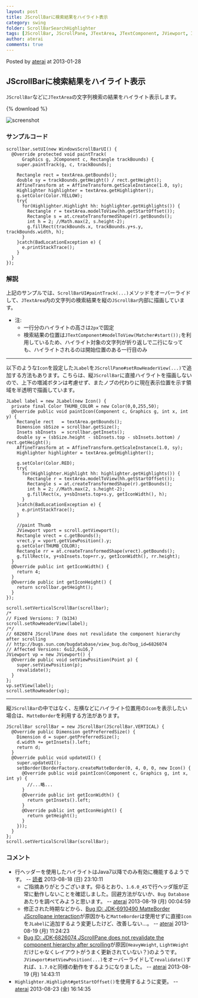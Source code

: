 ```yaml
---
layout: post
title: JScrollBarに検索結果をハイライト表示
category: swing
folder: ScrollBarSearchHighlighter
tags: [JScrollBar, JScrollPane, JTextArea, JTextComponent, JViewport, Icon, Highlighter, Pattern, Matcher, MatteBorder]
author: aterai
comments: true
---
```


Posted by [aterai](http://terai.xrea.jp/aterai.html) at 2013-01-28

## JScrollBarに検索結果をハイライト表示
`JScrollBar`などに`JTextArea`の文字列検索の結果をハイライト表示します。

{% download %}

![screenshot](https://lh4.googleusercontent.com/-69jv_2q3f8g/UQT6FH3HXbI/AAAAAAAABcY/FmYcY3aLr6w/s800/ScrollBarSearchHighlighter.png)

### サンプルコード
<pre class="prettyprint"><code>scrollbar.setUI(new WindowsScrollBarUI() {
  @Override protected void paintTrack(
      Graphics g, JComponent c, Rectangle trackBounds) {
    super.paintTrack(g, c, trackBounds);

    Rectangle rect = textArea.getBounds();
    double sy = trackBounds.getHeight() / rect.getHeight();
    AffineTransform at = AffineTransform.getScaleInstance(1.0, sy);
    Highlighter highlighter = textArea.getHighlighter();
    g.setColor(Color.YELLOW);
    try{
      for(Highlighter.Highlight hh: highlighter.getHighlights()) {
        Rectangle r = textArea.modelToView(hh.getStartOffset());
        Rectangle s = at.createTransformedShape(r).getBounds();
        int h = 2; //Math.max(2, s.height-2);
        g.fillRect(trackBounds.x, trackBounds.y+s.y, trackBounds.width, h);
      }
    }catch(BadLocationException e) {
      e.printStackTrace();
    }
  }
});
</code></pre>

### 解説
上記のサンプルでは、`ScrollBarUI#paintTrack(...)`メソッドをオーバーライドして、`JTextArea`内の文字列の検索結果を縦の`JScrollBar`内部に描画しています。

- 注:
    - 一行分のハイライトの高さは`2px`で固定
    - 検索結果の位置は`JTextComponent#modelToView(Matcher#start());`を利用しているため、ハイライト対象の文字列が折り返しで二行になっても、ハイライトされるのは開始位置のある一行目のみ

<!-- dummy comment line for breaking list -->

- - - -
以下のような`Icon`を設定した`JLabel`を`JScrollPane#setRowHeaderView(...)`で追加する方法もあります。こちらは、縦`JScrollBar`に直接ハイライトを描画しないので、上下の増減ボタンは考慮せず、またノブの代わりに現在表示位置を示す領域を半透明で描画しています。

<pre class="prettyprint"><code>JLabel label = new JLabel(new Icon() {
  private final Color THUMB_COLOR = new Color(0,0,255,50);
  @Override public void paintIcon(Component c, Graphics g, int x, int y) {
    Rectangle rect   = textArea.getBounds();
    Dimension sbSize = scrollbar.getSize();
    Insets sbInsets  = scrollbar.getInsets();
    double sy = (sbSize.height - sbInsets.top - sbInsets.bottom) / rect.getHeight();
    AffineTransform at = AffineTransform.getScaleInstance(1.0, sy);
    Highlighter highlighter = textArea.getHighlighter();

    g.setColor(Color.RED);
    try{
      for(Highlighter.Highlight hh: highlighter.getHighlights()) {
        Rectangle r = textArea.modelToView(hh.getStartOffset());
        Rectangle s = at.createTransformedShape(r).getBounds();
        int h = 2; //Math.max(2, s.height-2);
        g.fillRect(x, y+sbInsets.top+s.y, getIconWidth(), h);
      }
    }catch(BadLocationException e) {
      e.printStackTrace();
    }

    //paint Thumb
    JViewport vport = scroll.getViewport();
    Rectangle vrect = c.getBounds();
    vrect.y = vport.getViewPosition().y;
    g.setColor(THUMB_COLOR);
    Rectangle rr = at.createTransformedShape(vrect).getBounds();
    g.fillRect(x, y+sbInsets.top+rr.y, getIconWidth(), rr.height);
  }
  @Override public int getIconWidth() {
    return 4;
  }
  @Override public int getIconHeight() {
    return scrollbar.getHeight();
  }
});

scroll.setVerticalScrollBar(scrollbar);
/*
// Fixed Versions: 7 (b134)
scroll.setRowHeaderView(label);
/*/
// 6826074 JScrollPane does not revalidate the component hierarchy after scrolling
// http://bugs.sun.com/bugdatabase/view_bug.do?bug_id=6826074
// Affected Versions: 6u12,6u16,7
JViewport vp = new JViewport() {
  @Override public void setViewPosition(Point p) {
    super.setViewPosition(p);
    revalidate();
  }
};
vp.setView(label);
scroll.setRowHeader(vp);
</code></pre>

- - - -
縦`JScrollBar`の中ではなく、左横などにハイライト位置用の`Icon`を表示したい場合は、`MatteBorder`を利用する方法があります。

<pre class="prettyprint"><code>JScrollBar scrollBar = new JScrollBar(JScrollBar.VERTICAL) {
  @Override public Dimension getPreferredSize() {
    Dimension d = super.getPreferredSize();
    d.width += getInsets().left;
    return d;
  }
  @Override public void updateUI() {
    super.updateUI();
    setBorder(BorderFactory.createMatteBorder(0, 4, 0, 0, new Icon() {
      @Override public void paintIcon(Component c, Graphics g, int x, int y) {
        //...略...
      }
      @Override public int getIconWidth() {
        return getInsets().left;
      }
      @Override public int getIconHeight() {
        return getHeight();
      }
    }));
  }
};
scroll.setVerticalScrollBar(scrollBar);
</code></pre>

### コメント
- 行ヘッダーを使用したハイライトはJava7以降でのみ有効に機能するようです。 -- [読者](http://terai.xrea.jp/読者.html) 2013-08-18 (日) 23:10:11
    - ご指摘ありがとうございます。仰るとおり、`1.6.0_45`で行ヘッダ版が正常に動作しないことを確認しました。回避方法がないか、`Bug Database`あたりを調べてみようと思います。 -- [aterai](http://terai.xrea.jp/aterai.html) 2013-08-19 (月) 00:04:59
    - 修正された時期などから、[Bug ID: JDK-6910490 MatteBorder JScrollpane interaction](http://bugs.sun.com/bugdatabase/view_bug.do?bug_id=6910490)が原因かもと`MatteBorder`は使用せずに直接`Icon`を`JLabel`に追加するよう変更したけど、改善しない…。 -- [aterai](http://terai.xrea.jp/aterai.html) 2013-08-19 (月) 11:24:23
    - [Bug ID: JDK-6826074 JScrollPane does not revalidate the component hierarchy after scrolling](http://bugs.sun.com/bugdatabase/view_bug.do?bug_id=6826074)が原因(`HeavyWeight`, `LightWeight`だけじゃなくレイアウトがうまく更新されていない？)のようです。`JViewport#setViewPosition(...)`をオーバーライドして`revalidate()`すれば、`1.7.0`と同様の動作をするようになりました。 -- [aterai](http://terai.xrea.jp/aterai.html) 2013-08-19 (月) 14:43:11
- `Highlighter.Highlight#getStartOffset()`を使用するように変更。 -- [aterai](http://terai.xrea.jp/aterai.html) 2013-08-23 (金) 16:14:35

<!-- dummy comment line for breaking list -->

